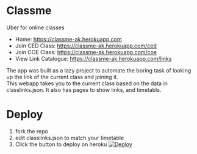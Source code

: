# Classme
Uber for online classes  
- Home: https://classme-ak.herokuapp.com 
- Join CED Class: https://classme-ak.herokuapp.com/ced
- Join COE Class: https://classme-ak.herokuapp.com/coe
- View Link Catalogue: https://classme-ak.herokuapp.com/links 

The app was built as a lazy project to automate the boring task of looking up the link of the current class and joining it.  
This webapp takes you to the current class based on the data in classlinks.json. It also has pages to show links, and timetabls.

# Deploy
1. fork the repo
2. edit classlinks.json to match your timetable
3. Click the button to deploy on heroku [![Deploy](https://www.herokucdn.com/deploy/button.svg)](https://heroku.com/deploy)

